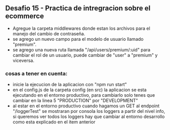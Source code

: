 ## Desafio 15 - Practica de intregracion sobre el ecommerce

- Agregue la carpeta middlewares donde estan los archivos para el manejo del cambio de contraseña.
- se agrego un nuevo campo para el modelo de usuario llamado "premium".
- se agrego una nueva ruta llamada "/api/users/premium/:uid" para cambiar el rol de un usuario, puede cambiar de "user" a "premium" y viceversa.

### cosas a tener en cuenta:

- inicie la ejecucion de la aplicacion con "npm run start"
- en el config.js de la carpeta config (en src) la aplicacion se esta ejecutando en el entorno productivo, para cambiarlo solo tenes que cambiar en la linea 5 "PRODUCTION" por "DEVELOPMENT"
- al estar en el entorno productivo cuando hagamos un GET al endpoint "/loggerTest" se mostraran por consola los loggers a partir del nivel info, si queremos ver todos los loggers hay que cambiar al entorno desarrollo como esta explicado en el item anterior
